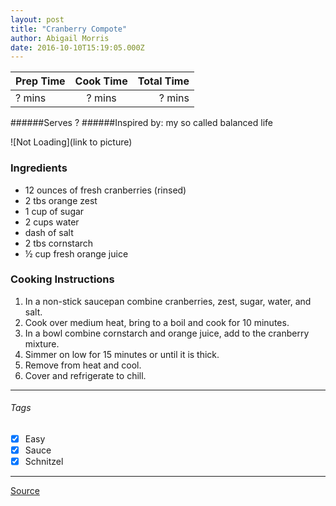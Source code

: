 ```yaml
---
layout: post
title: "Cranberry Compote"
author: Abigail Morris
date: 2016-10-10T15:19:05.000Z
---
```


| Prep Time  | Cook Time    | Total Time  |
| ---------- |:------------:| -----------:|
| ? mins    | ? mins      | ? mins     |


######Serves ?
######Inspired by: my so called balanced life

![Not Loading](link to picture)

### Ingredients

* 12 ounces of fresh cranberries (rinsed)
* 2 tbs orange zest
* 1 cup of sugar
* 2 cups water
* dash of salt
* 2 tbs cornstarch
* ½ cup fresh orange juice


### Cooking Instructions

1. In a non-stick saucepan combine cranberries, zest, sugar, water, and salt.
2. Cook over medium heat, bring to a boil and cook for 10 minutes.
3. In a bowl combine cornstarch and orange juice, add to the cranberry mixture.
4. Simmer on low for 15 minutes or until it is thick.
5. Remove from heat and cool.
6. Cover and refrigerate to chill.

---

###### Tags
- [x] Easy
- [x] Sauce
- [x] Schnitzel

---

[Source](http://mysocalledbalancedlife.com/2014/11/25/tasty-tuesdaycranberry-compote-recipe/)


